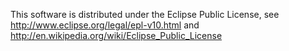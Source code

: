 This software is distributed under the Eclipse Public License,
see http://www.eclipse.org/legal/epl-v10.html
and http://en.wikipedia.org/wiki/Eclipse_Public_License
